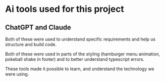 # Ai tools used for this project

## ChatGPT and Claude

Both of these were used to understand specific requirements and help us structure and build code.

Both of these were used in parts of the styling (hamburger menu animation, pokeball shake in footer) and to better understand typescript errors.

These tools made it possible to learn, and understand the technology we were using.
